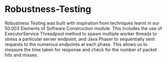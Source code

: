 # Robustness-Testing
Robustness Testing was built with inspiration from techniques learnt in our 50.003 Elements of Software Construction module. This includes the use of ExecutorService Threadpool method to spawn multiple worker threads to stress a particular server endpoint, and Java Phaser to sequentially sent requests to the numerous endpoints at each phase. This allows us to measure the time taken for response and check for the number of packet hits and misses.
